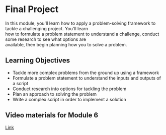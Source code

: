 # Final Project

In this module, you'll learn how to apply a problem-solving framework to tackle a challenging project. You'll learn\
how to formulate a problem statement to understand a challenge, conduct some research to see what options are\
available, then begin planning how you to solve a problem.

## Learning Objectives

- Tackle more complex problems from the ground up using a framework
- Formulate a problem statement to understand the inputs and outputs of a script
- Conduct research into options for tackling the problem
- Plan an approach to solving the problem
- Write a complex script in order to implement a solution

## Video materials for Module 6

[Link](https://drive.google.com/drive/folders/1UQe2VAk-PoxJWEJJ3vn75Qtgt_7PjYi4?usp=sharing)